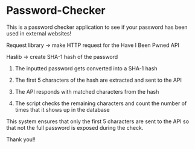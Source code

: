 # Password-Checker

This is a password checker application to see if your password has been used in external websites!

Request library -> make HTTP request for the Have I Been Pwned API

Haslib -> create SHA-1 hash of the password

1. The inputted password gets converted into a SHA-1 hash

2. The first 5 characters of the hash are extracted and sent to the API

3. The API responds with matched characters from the hash

4. The script checks the remaining characters and count the number of times that it shows up in the database

This system ensures that only the first 5 characters are sent to the API so that not the full password is exposed during the check.

Thank you!!




